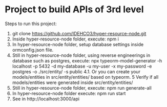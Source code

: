 # Project to build APIs of 3rd level

Steps to run this project:
1. git clone https://github.com/IDEHCO3/hyper-resource-node.git
2. Inside hyper-resource-node folder, execute: npm i 
3. In hyper-resource-node folder, setup database settings inside ormconfig.json file.
4. Still in hyper-resource-node folder, using reverse engineerings in database such as postgres, execute: npx typeorm-model-generator -h localhost -p 5432 -d my-database -u my-user -x my-password -e postgres -o ./src/entity/ -s public
4.1. Or you can create your models/entities in src/entity/entities/  based on typeorm. 
5 Verify if all models/entities were generated inside src/entity/entities/ 
6. Still in hyper-resource-node folder, execute: npm run generate-all
7. In hyper-resource-node folder execute: npm run start
8. See in http://localhost:3000/api
